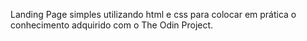 Landing Page simples utilizando html e css para colocar em prática o conhecimento adquirido com o The Odin Project.